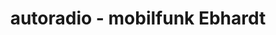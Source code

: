 ---
title: "autoradio - mobilfunk Ebhardt"
url: /gera/autoradio-mobilfunk-ebhardt/
shop: Autohaus
---